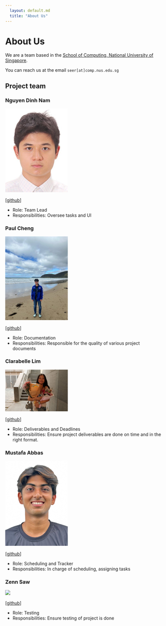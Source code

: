 ```yaml
---
  layout: default.md
  title: "About Us"
---
```


# About Us

We are a team based in the [School of Computing, National University of Singapore](http://www.comp.nus.edu.sg).

You can reach us at the email `seer[at]comp.nus.edu.sg`

## Project team

### Nguyen Dinh Nam

<img src="images/namprice227.png" width="200px">

[[github](https://github.com/namprice227)]

* Role: Team Lead
* Responsibilities: Oversee tasks and UI

### Paul Cheng

<img src="images/itsapaulblem.png" width="200px">

[[github](https://github.com/itsapaulblem)]

* Role: Documentation 
* Responsibilities: Responsible for the quality of various project documents


### Clarabelle Lim

<img src="images/clarabellelim.png" width="200px">

[[github](http://github.com/clarabellelim)] 

* Role: Deliverables and Deadlines 
* Responsibilities: Ensure project deliverables are done on time and in the right format.

### Mustafa Abbas

<img src="images/mistyk786.png" width="200px">

[[github](http://github.com/mistyk786)]

* Role: Scheduling and Tracker
* Responsibilities: In charge of scheduling, assigning tasks

### Zenn Saw

<img src="images/zenn345.png" width="200px">

[[github](http://github.com/zenn345)]

* Role: Testing
* Responsibilities: Ensure testing of project is done
